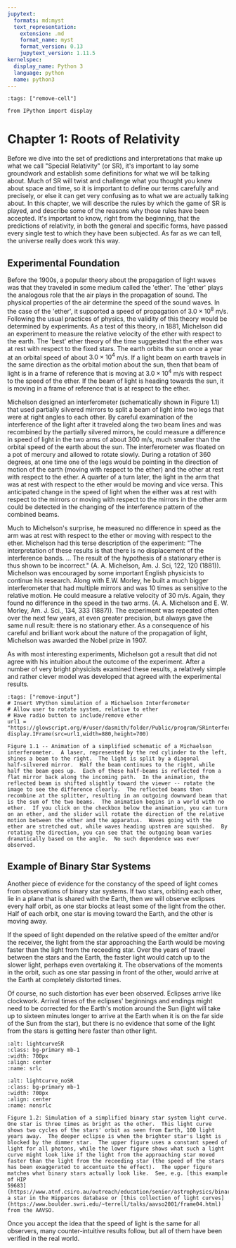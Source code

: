 ```yaml
---
jupytext:
  formats: md:myst
  text_representation:
    extension: .md
    format_name: myst
    format_version: 0.13
    jupytext_version: 1.11.5
kernelspec:
  display_name: Python 3
  language: python
  name: python3
---
```


```{code-cell}
:tags: ["remove-cell"]

from IPython import display

```

# Chapter 1:  Roots of Relativity

Before we dive into the set of predictions and interpretations that
make up what we call "Special Relativity" (or SR), it's important to
lay some groundwork and establish some definitions for what we will be
talking about.  Much of SR will twist and challenge what you thought
you knew about space and time, so it is important to define our terms
carefully and precisely, or else it can get very confusing as to what
we are actually talking about.  In this chapter, we will describe the
rules by which the game of SR is played, and describe some of the
reasons why those rules have been accepted.  It's important to know,
right from the beginning, that the predictions of relativity, in both
the general and specific forms, have passed every single test to which
they have been subjected.  As far as we can tell, the universe really
does work this way.

## Experimental Foundation

Before the 1900s, a popular theory about the propagation of light
waves was that they traveled in some medium called the 'ether'. The
'ether' plays the analogous role that the air plays in the propagation
of sound. The physical properties of the air determine the speed of
the sound waves. In the case of the 'ether', it supported a speed of
propagation of $3.0 \times 10^8$ m/s. Following the usual practices of
physics, the validity of this theory would be determined by
experiments. As a test of this theory, in 1881, Michelson did an
experiment to measure the relative velocity of the ether with respect
to the earth. The 'best' ether theory of the time suggested that the
ether was at rest with respect to the fixed stars. The earth orbits
the sun once a year at an orbital speed of about $3.0 \times 10^4$
m/s.  If a light beam on earth travels in the same direction as the
orbital motion about the sun, then that beam of light is in a frame of
reference that is moving at $3.0 \times 10^4$ m/s with respect to the
speed of the ether. If the beam of light is heading towards the sun,
it is moving in a frame of reference that is at respect to the ether.

Michelson designed an interferometer (schematically shown in Figure
1.1) that used partially silvered mirrors to split a beam of light
into two legs that were at right angles to each other. By careful
examination of the interference of the light after it traveled along
the two beam lines and was recombined by the partially silvered
mirrors, he could measure a difference in speed of light in the two
arms of about 300 m/s, much smaller than the orbital speed of the
earth about the sun. The interferometer was floated on a pot of
mercury and allowed to rotate slowly. During a rotation of 360
degrees, at one time one of the legs would be pointing in the
direction of motion of the earth (moving with respect to the ether)
and the other at rest with respect to the ether. A quarter of a turn
later, the light in the arm that was at rest with respect to the ether
would be moving and vice versa. This anticipated change in the speed
of light when the either was at rest with respect to the mirrors or
moving with respect to the mirrors in the other arm could be detected
in the changing of the interference pattern of the combined beams.

Much to Michelson's surprise, he measured no difference in speed as
the arm was at rest with respect to the ether or moving with respect
to the ether. Michelson had this terse description of the experiment:
"The interpretation of these results is that there is no displacement
of the interference bands. ... The result of the hypothesis of a
stationary ether is thus shown to be incorrect." (A. A. Michelson,
Am. J. Sci, 122, 120 (1881)).  Michelson was encouraged by some
important English physicists to continue his research. Along with
E.W. Morley, he built a much bigger interferometer that had multiple
mirrors and was 10 times as sensitive to the relative motion. He could
measure a relative velocity of 30 m/s. Again, they found no
difference in the speed in the two arms. (A. A. Michelson and
E. W. Morley, Am. J. Sci., 134, 333 (1887)). The experiment was
repeated often over the next few years, at even greater precision, but
always gave the same null result: there is no stationary ether. As a
consequence of his careful and brilliant work about the nature of the
propagation of light, Michelson was awarded the Nobel prize in 1907.

As with most interesting experiments, Michelson got a result that did
not agree with his intuition about the outcome of the
experiment. After a number of very bright physicists examined these
results, a relatively simple and rather clever model was developed
that agreed with the experimental results.

```{code-cell}
:tags: ["remove-input"]
# Insert VPython simulation of a Michaelson Interferometer
# Allow user to rotate system, relative to ether
# Have radio button to include/remove ether
url1 = "https://glowscript.org/#/user/dasmith/folder/Public/program/SRinterferometer"
display.IFrame(src=url1,width=880,height=700)
```
```{note}
Figure 1.1 -- Animation of a simplified schematic of a Michaelson
interferometer.  A laser, represented by the red cylinder to the left,
shines a beam to the right.  The light is split by a diagonal
half-silvered mirror.  Half the beam continues to the right, while
half the beam goes up.  Each of these half-beams is reflected from a
flat mirror back along the incoming path.  In the animation, the
reflected beam is shifted slightly toward the viewer -- rotate the
image to see the difference clearly.  The reflected beams then
recombine at the splitter, resulting in an outgoing downward beam that
is the sum of the two beams.  The animation begins in a world with no
ether.  If you click on the checkbox below the animation, you can turn
on an ether, and the slider will rotate the direction of the relative
motion between the ether and the apparatus.  Waves going with the
ether are stretched out, while waves heading upstrem are squished.  By
rotating the direction, you can see that the outgoing beam varies
dramatically based on the angle.  No such dependence was ever
observed.
```


## Example of Binary Star Systems

Another piece of evidence for the constancy of the speed of light
comes from observations of binary star systems.  If two stars,
orbiting each other, lie in a plane that is shared with the Earth,
then we will observe eclipses every half orbit, as one star blocks at
least some of the light from the other.  Half of each orbit, one star
is moving toward the Earth, and the other is moving away.

If the speed of light depended on the relative speed of the emitter
and/or the receiver, the light from the star approaching the Earth
would be moving faster than the light from the receeding star.  Over
the years of travel between the stars and the Earth, the faster light
would catch up to the slower light, perhaps even overtaking it.  The
observations of the moments in the orbit, such as one star passing in
front of the other, would arrive at the Earth at completely distorted
times.

Of course, no such distortion has ever been observed.  Eclipses arrive
like clockwork.  Arrival times of the eclipses' beginnings and endings
might need to be corrected for the Earth's motion around the Sun
(light will take up to sixteen minutes longer to arrive at the Earth
when it is on the far side of the Sun from the star), but there is no
evidence that some of the light from the stars is getting here faster
than other light.

```{image} images/SR_LC.png
:alt: lightcurveSR
:class: bg-primary mb-1
:width: 700px
:align: center
:name: srlc
```

```{image} images/nonSR_LC.png
:alt: lightcurve_noSR
:class: bg-primary mb-1
:width: 700px
:align: center
:name: nonsrlc
```

```{note}
Figure 1.2: Simulation of a simplified binary star system light curve.
One star is three times as bright as the other.  This light curve
shows two cycles of the stars' orbit as seen from Earth, 100 light
years away.  The deeper eclipse is when the brighter star's light is
blocked by the dimmer star.  The upper figure uses a constant speed of
light for all photons, while the lower figure shows what such a light
curve might look like if the light from the approaching star moved
faster than the light from the receeding star (the speed of the stars
has been exaggerated to accentuate the effect).  The upper figure
matches what binary stars actually look like.  See, e.g. [this example
of HIP
59683](https://www.atnf.csiro.au/outreach/education/senior/astrophysics/binary_types.html#bintypeeclipse),
a star in the Hipparcos database or [this collection of light curves](https://www.boulder.swri.edu/~terrell/talks/aavso2001/frame04.html) from the AAVSO.
```

Once you accept the idea that the speed of light is the same
for all observers, many counter-intuitive results follow, but
all of them have been verified in the real world.